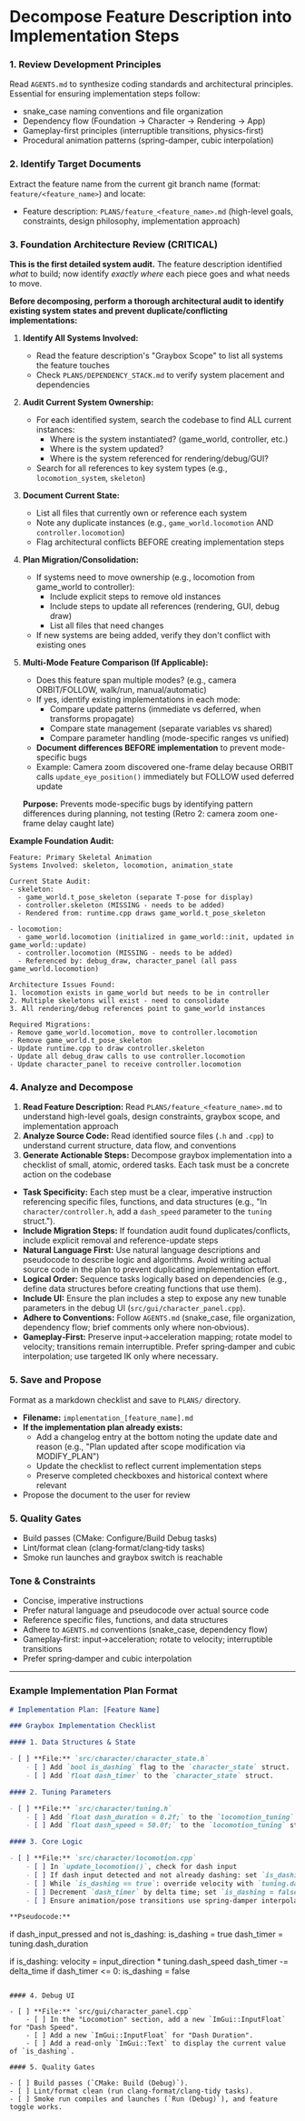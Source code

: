 # Decompose Feature Description into Implementation Steps

### 1. Review Development Principles

Read `AGENTS.md` to synthesize coding standards and architectural principles. Essential for ensuring implementation steps follow:
-   snake_case naming conventions and file organization
-   Dependency flow (Foundation → Character → Rendering → App)
-   Gameplay-first principles (interruptible transitions, physics-first)
-   Procedural animation patterns (spring-damper, cubic interpolation)

### 2. Identify Target Documents

Extract the feature name from the current git branch name (format: `feature/<feature_name>`) and locate:
-   Feature description: `PLANS/feature_<feature_name>.md` (high-level goals, constraints, design philosophy, implementation approach)

### 3. Foundation Architecture Review (CRITICAL)

**This is the first detailed system audit.** The feature description identified *what* to build; now identify *exactly where* each piece goes and what needs to move.

**Before decomposing, perform a thorough architectural audit to identify existing system states and prevent duplicate/conflicting implementations:**

1.  **Identify All Systems Involved:**
    -   Read the feature description's "Graybox Scope" to list all systems the feature touches
    -   Check `PLANS/DEPENDENCY_STACK.md` to verify system placement and dependencies

2.  **Audit Current System Ownership:**
    -   For each identified system, search the codebase to find ALL current instances:
        -   Where is the system instantiated? (game_world, controller, etc.)
        -   Where is the system updated?
        -   Where is the system referenced for rendering/debug/GUI?
    -   Search for all references to key system types (e.g., `locomotion_system`, `skeleton`)

3.  **Document Current State:**
    -   List all files that currently own or reference each system
    -   Note any duplicate instances (e.g., `game_world.locomotion` AND `controller.locomotion`)
    -   Flag architectural conflicts BEFORE creating implementation steps

4.  **Plan Migration/Consolidation:**
    -   If systems need to move ownership (e.g., locomotion from game_world to controller):
        -   Include explicit steps to remove old instances
        -   Include steps to update all references (rendering, GUI, debug draw)
        -   List all files that need changes
    -   If new systems are being added, verify they don't conflict with existing ones

5.  **Multi-Mode Feature Comparison (If Applicable):**
    -   Does this feature span multiple modes? (e.g., camera ORBIT/FOLLOW, walk/run, manual/automatic)
    -   If yes, identify existing implementations in each mode:
        -   Compare update patterns (immediate vs deferred, when transforms propagate)
        -   Compare state management (separate variables vs shared)
        -   Compare parameter handling (mode-specific ranges vs unified)
    -   **Document differences BEFORE implementation** to prevent mode-specific bugs
    -   Example: Camera zoom discovered one-frame delay because ORBIT calls `update_eye_position()` immediately but FOLLOW used deferred update

    **Purpose:** Prevents mode-specific bugs by identifying pattern differences during planning, not testing (Retro 2: camera zoom one-frame delay caught late)

**Example Foundation Audit:**
```
Feature: Primary Skeletal Animation
Systems Involved: skeleton, locomotion, animation_state

Current State Audit:
- skeleton: 
  - game_world.t_pose_skeleton (separate T-pose for display)
  - controller.skeleton (MISSING - needs to be added)
  - Rendered from: runtime.cpp draws game_world.t_pose_skeleton
  
- locomotion:
  - game_world.locomotion (initialized in game_world::init, updated in game_world::update)
  - controller.locomotion (MISSING - needs to be added)
  - Referenced by: debug_draw, character_panel (all pass game_world.locomotion)

Architecture Issues Found:
1. locomotion exists in game_world but needs to be in controller
2. Multiple skeletons will exist - need to consolidate
3. All rendering/debug references point to game_world instances

Required Migrations:
- Remove game_world.locomotion, move to controller.locomotion
- Remove game_world.t_pose_skeleton
- Update runtime.cpp to draw controller.skeleton
- Update all debug_draw calls to use controller.locomotion
- Update character_panel to receive controller.locomotion
```

### 4. Analyze and Decompose

1.  **Read Feature Description:** Read `PLANS/feature_<feature_name>.md` to understand high-level goals, design constraints, graybox scope, and implementation approach
2.  **Analyze Source Code:** Read identified source files (`.h` and `.cpp`) to understand current structure, data flow, and conventions
3.  **Generate Actionable Steps:** Decompose graybox implementation into a checklist of small, atomic, ordered tasks. Each task must be a concrete action on the codebase

-   **Task Specificity:** Each step must be a clear, imperative instruction referencing specific files, functions, and data structures (e.g., "In `character/controller.h`, add a `dash_speed` parameter to the `tuning` struct.").
-   **Include Migration Steps:** If foundation audit found duplicates/conflicts, include explicit removal and reference-update steps
-   **Natural Language First:** Use natural language descriptions and pseudocode to describe logic and algorithms. Avoid writing actual source code in the plan to prevent duplicating implementation effort.
-   **Logical Order:** Sequence tasks logically based on dependencies (e.g., define data structures before creating functions that use them).
-   **Include UI:** Ensure the plan includes a step to expose any new tunable parameters in the debug UI (`src/gui/character_panel.cpp`).
-   **Adhere to Conventions:** Follow `AGENTS.md` (snake_case, file organization, dependency flow; brief comments only where non‑obvious).
-   **Gameplay‑First:** Preserve input→acceleration mapping; rotate model to velocity; transitions remain interruptible. Prefer spring‑damper and cubic interpolation; use targeted IK only where necessary.

### 5. Save and Propose

Format as a markdown checklist and save to `PLANS/` directory.

-   **Filename:** `implementation_[feature_name].md`
-   **If the implementation plan already exists:**
    -   Add a changelog entry at the bottom noting the update date and reason (e.g., "Plan updated after scope modification via MODIFY_PLAN")
    -   Update the checklist to reflect current implementation steps
    -   Preserve completed checkboxes and historical context where relevant
-   Propose the document to the user for review

### 5. Quality Gates

-   Build passes (CMake: Configure/Build Debug tasks)
-   Lint/format clean (clang‑format/clang‑tidy tasks)
-   Smoke run launches and graybox switch is reachable

### Tone & Constraints

-   Concise, imperative instructions
-   Prefer natural language and pseudocode over actual source code
-   Reference specific files, functions, and data structures
-   Adhere to `AGENTS.md` conventions (snake_case, dependency flow)
-   Gameplay‑first: input→acceleration; rotate to velocity; interruptible transitions
-   Prefer spring‑damper and cubic interpolation

---

### Example Implementation Plan Format

```markdown
# Implementation Plan: [Feature Name]

### Graybox Implementation Checklist

#### 1. Data Structures & State

- [ ] **File:** `src/character/character_state.h`
    - [ ] Add `bool is_dashing` flag to the `character_state` struct.
    - [ ] Add `float dash_timer` to the `character_state` struct.

#### 2. Tuning Parameters

- [ ] **File:** `src/character/tuning.h`
    - [ ] Add `float dash_duration = 0.2f;` to the `locomotion_tuning` struct.
    - [ ] Add `float dash_speed = 50.0f;` to the `locomotion_tuning` struct.

#### 3. Core Logic

- [ ] **File:** `src/character/locomotion.cpp`
    - [ ] In `update_locomotion()`, check for dash input
    - [ ] If dash input detected and not already dashing: set `is_dashing = true`, reset `dash_timer`
    - [ ] While `is_dashing == true`: override velocity with `tuning.dash_speed` in input direction
    - [ ] Decrement `dash_timer` by delta time; set `is_dashing = false` when timer reaches zero
    - [ ] Ensure animation/pose transitions use spring‑damper interpolation and remain interruptible

**Pseudocode:**
```
if dash_input_pressed and not is_dashing:
    is_dashing = true
    dash_timer = tuning.dash_duration

if is_dashing:
    velocity = input_direction * tuning.dash_speed
    dash_timer -= delta_time
    if dash_timer <= 0:
        is_dashing = false
```

#### 4. Debug UI

- [ ] **File:** `src/gui/character_panel.cpp`
    - [ ] In the "Locomotion" section, add a new `ImGui::InputFloat` for "Dash Speed".
    - [ ] Add a new `ImGui::InputFloat` for "Dash Duration".
    - [ ] Add a read-only `ImGui::Text` to display the current value of `is_dashing`.

#### 5. Quality Gates

- [ ] Build passes (`CMake: Build (Debug)`).
- [ ] Lint/format clean (run clang-format/clang-tidy tasks).
- [ ] Smoke run compiles and launches (`Run (Debug)`), and feature toggle works.
```
